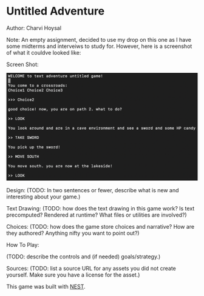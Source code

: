 # Untitled Adventure

Author: Charvi Hoysal

Note: An empty assignment, decided to use my drop on this one as I have some midterms and interveiws to study for. However, here is a screenshot of what it couldve looked like:

Screen Shot:

![Screen Shot](screenshot.png)

Design: (TODO: In two sentences or fewer, describe what is new and interesting about your game.)

Text Drawing: (TODO: how does the text drawing in this game work? Is text precomputed? Rendered at runtime? What files or utilities are involved?)

Choices: (TODO: how does the game store choices and narrative? How are they authored? Anything nifty you want to point out?)

How To Play:

(TODO: describe the controls and (if needed) goals/strategy.)

Sources: (TODO: list a source URL for any assets you did not create yourself. Make sure you have a license for the asset.)

This game was built with [NEST](NEST.md).

